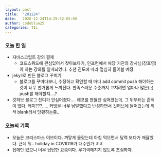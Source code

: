 ```yaml
---
layout: post
title:  "201224"
date:   2020-12-24T14:25:52-05:00
author: codeblue25
categories: TIL
---
```


<h3>오늘 한 일</h3>

* 자바스크립트 강의 결제
  * 코드스쿼드에 관심있어서 찾아보다가, 인프런에서 해당 기관의 강사님(장호영)이 하는 강의를 알게되었다. 추천 진도에 따라 열심히 들어볼 예정.
* jekyll로 만든 블로그 꾸미기
  * 블로그를 꾸미다보니, 수정하고 확인할 때 마다 add commit push 해야하는 것이 너무 번거롭게 느껴진다. 만족스러운 수준까지 고치려면 얼마나 많은(;;) push를 해야할지....?
* 깃허브 블로그 잔디가 안심어졌다.... 레포를 만들땐 심어졌는데, 그 뒤부터는 흔적이 없다. 왜지???..... 커밋을 너무 남발했다고 반성하면서 깃허브에 들어갔는데 회색 blank라서 당황하는중..



<h3>오늘의 기록</h3>

* 오늘은 크리스마스 이브이다. 까맣게 몰랐는데 아침 먹으면서 달력 보다가 깨달았다. 근데 뭐.. holiday in COVID19가 대수인가 ㅎㅎ
* 집에만 있으니 너무 답답한 요즘이다. 무기력해지지 않도록 조심하자.